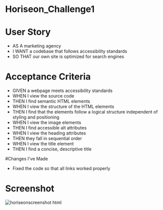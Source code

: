 # Horiseon_Challenge1

# User Story

- AS A marketing agency
- I WANT a codebase that follows accessibility standards
- SO THAT our own site is optimized for search engines

# Acceptance Criteria

- GIVEN a webpage meets accessibility standards
- WHEN I view the source code
- THEN I find semantic HTML elements
- WHEN I view the structure of the HTML elements
- THEN I find that the elements follow a logical structure independent of styling and positioning
- WHEN I view the image elements
- THEN I find accessible alt attributes
- WHEN I view the heading attributes
- THEN they fall in sequential order
- WHEN I view the title element
- THEN I find a concise, descriptive title

#Changes I've Made
- Fixed the code so that all links worked properly 

# Screenshot
![horiseonscreenshot html](https://user-images.githubusercontent.com/114947479/196322755-7a765a56-4de8-434d-bb5d-97fa3487b861.png)
